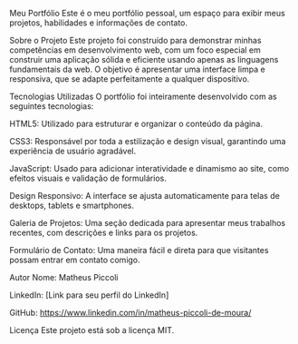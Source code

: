 Meu Portfólio
Este é o meu portfólio pessoal, um espaço para exibir meus projetos, habilidades e informações de contato.

Sobre o Projeto
Este projeto foi construído para demonstrar minhas competências em desenvolvimento web, com um foco especial em construir uma aplicação sólida e eficiente usando apenas as linguagens fundamentais da web. O objetivo é apresentar uma interface limpa e responsiva, que se adapte perfeitamente a qualquer dispositivo.

Tecnologias Utilizadas
O portfólio foi inteiramente desenvolvido com as seguintes tecnologias:

HTML5: Utilizado para estruturar e organizar o conteúdo da página.

CSS3: Responsável por toda a estilização e design visual, garantindo uma experiência de usuário agradável.

JavaScript: Usado para adicionar interatividade e dinamismo ao site, como efeitos visuais e validação de formulários.

Design Responsivo: A interface se ajusta automaticamente para telas de desktops, tablets e smartphones.

Galeria de Projetos: Uma seção dedicada para apresentar meus trabalhos recentes, com descrições e links para os projetos.

Formulário de Contato: Uma maneira fácil e direta para que visitantes possam entrar em contato comigo.

Autor
Nome: Matheus Piccoli

LinkedIn: [Link para seu perfil do LinkedIn]

GitHub: https://www.linkedin.com/in/matheus-piccoli-de-moura/

Licença
Este projeto está sob a licença MIT.
